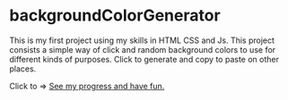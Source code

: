 # backgroundColorGenerator
This is my first project using my skills in HTML CSS and Js.
This project consists a simple way of click and random background colors to use for different kinds of purposes.
Click to generate and copy to paste on other places.

Click to => [See my progress and have fun.](https://anselmoeller.github.io/backgroundColorGenerator/)
